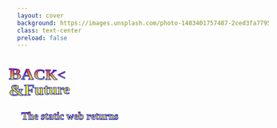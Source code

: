```yaml
---
layout: cover
background: https://images.unsplash.com/photo-1483401757487-2ced3fa77952?crop=entropy&w=1920
class: text-center
preload: false
---
```



<div class="flex justify-center">
  <div class="container">
    <h1 class="text-left">  
      <div>
        <span>BACK&lt;&nbsp;</span><br>
        <span>&amp;Future</span>
      </div>
    </h1>
  </div>
</div>

<h2
  v-motion
  :initial="{ x: 1000, opacity: 0, scale: 2, rotate: 100 }"
  :enter="{ x: 0, opacity: 0.8, scale: 1, rotate: 0, transition: { delay: 500, duration: 1000 } }"
  >
The static web returns
</h2>

<Footer class="text-background-gray"
  title="Copyright © 1&1 IONOS SE 2021"
  :social="[
    { type: 'gh', username: 'ionos-deploy-now' }
  ]"
/>

<style scoped>
.container {
  width: 24vw;
  perspective: 20vw;
}

h1, h2 {
  font-family: "BTTF";
  line-height: 100%;
  background: -webkit-linear-gradient(top, red, yellow 40%);
  -webkit-background-clip: text;
  -webkit-text-fill-color: transparent;
  -webkit-text-stroke-color: #00F;
  -webkit-text-stroke-width: 1px;
  -webkit-transform: rotateY(15deg);
}
</style>

<!--
<h2
  v-motion
  :initial="{ x: 1000, opacity: 0, scale: 2, rotate: 100 }"
  :enter="{ x: 0, opacity: 0.8, scale: 1, rotate: 0, transition: { delay: 500, duration: 1000 } }"
  >
The static web returns
</h2>
-->